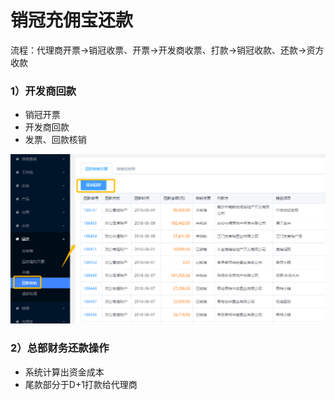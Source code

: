 # 销冠充佣宝还款

流程：代理商开票→销冠收票、开票→开发商收票、打款→销冠收款、还款→资方收款

### 1）开发商回款

* 销冠开票
* 开发商回款
* 发票、回款核销

![](/assets/import.png回款核销)

### 2）总部财务还款操作

* 系统计算出资金成本
* 尾款部分于D+1打款给代理商




